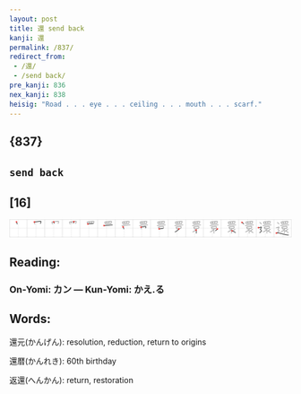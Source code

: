 ```yaml
---
layout: post
title: 還 send back
kanji: 還
permalink: /837/
redirect_from:
 - /還/
 - /send back/
pre_kanji: 836
nex_kanji: 838
heisig: "Road . . . eye . . . ceiling . . . mouth . . . scarf."
---
```


## {837}

## `send back`

## [16]

<div class="stroke"><img src="../images/E98284.png" /></div>

## Reading:

### On-Yomi: カン &mdash; Kun-Yomi: かえ.る

## Words:

還元(かんげん): resolution, reduction, return to origins

還暦(かんれき): 60th birthday

返還(へんかん): return, restoration
